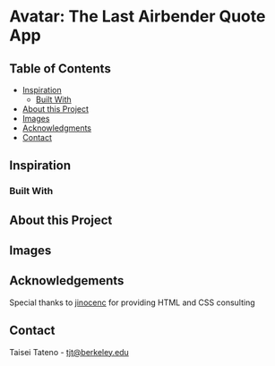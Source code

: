 # Avatar: The Last Airbender Quote App

## Table of Contents
* [Inspiration](#inspiration)
  * [Built With](#built-with)
* [About this Project](#about-this-project)
* [Images](#images)
* [Acknowledgments](#acknowledgements)
* [Contact](#contact)

## Inspiration

### Built With

## About this Project

## Images

## Acknowledgements
Special thanks to <a href="https://github.com/jinocenc" target="_blank">jinocenc</a> for providing HTML and CSS consulting

## Contact
Taisei Tateno - tjt@berkeley.edu
